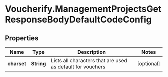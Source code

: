 # Voucherify.ManagementProjectsGetResponseBodyDefaultCodeConfig

## Properties

Name | Type | Description | Notes
------------ | ------------- | ------------- | -------------
**charset** | **String** | Lists all characters that are used as default for vouchers | [optional] 


